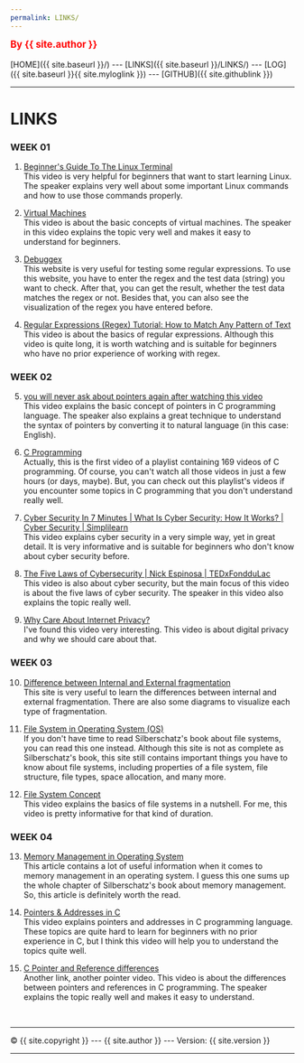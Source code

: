 ```yaml
---
permalink: LINKS/
---
```

<span style="color:red; font-weight:bold; font-size:larger;">By {{ site.author }}</span>
<br><br>
[HOME]({{ site.baseurl }}/) ---
[LINKS]({{ site.baseurl }}/LINKS/) ---
[LOG]({{ site.baseurl }}{{ site.myloglink }}) ---
[GITHUB]({{ site.githublink }})
<br>
<hr>

# LINKS

### WEEK 01
1. [Beginner's Guide To The Linux Terminal](https://www.youtube.com/watch?v=s3ii48qYBxA)<br>
This video is very helpful for beginners that want to start learning Linux. The speaker explains very well about some important Linux commands and how to use those commands properly.

2. [Virtual Machines](https://www.youtube.com/watch?v=daDbY2iDmU0&list=PLBlnK6fEyqRiVhbXDGLXDk_OQAeuVcp2O&index=14)<br>
This video is about the basic concepts of virtual machines. The speaker in this video explains the topic very well and makes it easy to understand for beginners.

3. [Debuggex](https://www.debuggex.com/)<br>
This website is very useful for testing some regular expressions. To use this website, you have to enter the regex and the test data (string) you want to check. After that, you can get the result, whether the test data matches the regex or not. Besides that, you can also see the visualization of the regex you have entered before.

4. [Regular Expressions (Regex) Tutorial: How to Match Any Pattern of Text](https://www.youtube.com/watch?v=sa-TUpSx1JA)<br>
This video is about the basics of regular expressions. Although this video is quite long, it is worth watching and is suitable for beginners who have no prior experience of working with regex.

### WEEK 02
5. [you will never ask about pointers again after watching this video](https://www.youtube.com/watch?v=2ybLD6_2gKM)<br>
This video explains the basic concept of pointers in C programming language. The speaker also explains a great technique to understand the syntax of pointers by converting it to natural language (in this case: English).

6. [C Programming](https://www.youtube.com/watch?v=rLf3jnHxSmU&list=PLBlnK6fEyqRggZZgYpPMUxdY1CYkZtARR)<br>
Actually, this is the first video of a playlist containing 169 videos of C programming. Of course, you can't watch all those videos in just a few hours (or days, maybe). But, you can check out this playlist's videos if you encounter some topics in C programming that you don't understand really well.

7. [Cyber Security In 7 Minutes | What Is Cyber Security: How It Works? | Cyber Security | Simplilearn](https://www.youtube.com/watch?v=inWWhr5tnEA)<br>
This video explains cyber security in a very simple way, yet in great detail. It is very informative and is suitable for beginners who don't know about cyber security before.

8. [The Five Laws of Cybersecurity | Nick Espinosa | TEDxFondduLac](https://www.youtube.com/watch?v=_nVq7f26-Uo)<br>
This video is also about cyber security, but the main focus of this video is about the five laws of cyber security. The speaker in this video also explains the topic really well.

9. [Why Care About Internet Privacy?](https://www.youtube.com/watch?v=85mu9PLWCuI)<br>
I've found this video very interesting. This video is about digital privacy and why we should care about that.

### WEEK 03
10. [Difference between Internal and External fragmentation](https://www.geeksforgeeks.org/difference-between-internal-and-external-fragmentation/)<br>
This site is very useful to learn the differences between internal and external fragmentation. There are also some diagrams to visualize each type of fragmentation.

11. [File System in Operating System (OS)](https://www.scaler.com/topics/file-systems-in-os/)<br>
If you don't have time to read Silberschatz's book about file systems, you can read this one instead. Although this site is not as complete as Silberschatz's book, this site still contains important things you have to know about file systems, including properties of a file system, file structure, file types, space allocation, and many more.

12. [File System Concept](https://www.youtube.com/watch?v=mzUyMy7Ihk0)<br>
This video explains the basics of file systems in a nutshell. For me, this video is pretty informative for that kind of duration.

### WEEK 04
13. [Memory Management in Operating System](https://www.geeksforgeeks.org/memory-management-in-operating-system/)<br>
This article contains a lot of useful information when it comes to memory management in an operating system. I guess this one sums up the whole chapter of Silberschatz's book about memory management. So, this article is definitely worth the read.

14. [Pointers & Addresses in C](https://www.youtube.com/watch?v=sjQb7TGTO9U)<br>
This video explains pointers and addresses in C programming language. These topics are quite hard to learn for beginners with no prior experience in C, but I think this video will help you to understand the topics quite well.

15. [C Pointer and Reference differences](https://www.youtube.com/watch?v=tHiNrSSv8GA)<br>
Another link, another pointer video. This video is about the differences between pointers and references in C programming. The speaker explains the topic really well and makes it easy to understand.

<br>
<hr>
&copy; {{ site.copyright  }} --- {{ site.author  }} --- Version: {{ site.version }}
<hr>
<br>
